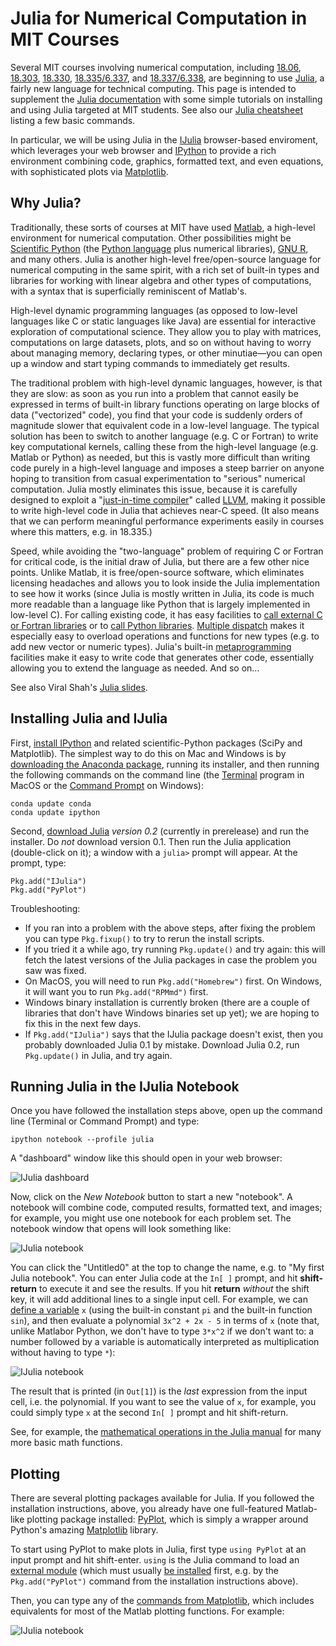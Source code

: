 Julia for Numerical Computation in MIT Courses
==============================================

Several MIT courses involving numerical computation, including
[18.06](http://web.mit.edu/18.06/www/),
[18.303](http://math.mit.edu/~stevenj/18.303/),
[18.330](http://homerreid.ath.cx/teaching/18.330/),
[18.335/6.337](http://math.mit.edu/~stevenj/18.335/), and
[18.337/6.338](http://beowulf.csail.mit.edu/18.337/index.html), are
beginning to use [Julia](http://julialang.org/), a fairly new language
for technical computing.  This page is intended to supplement the
[Julia documentation](http://docs.julialang.org/en/latest/) with some
simple tutorials on installing and using Julia targeted at MIT
students.  See also our [Julia
cheatsheet](http://math.mit.edu/~stevenj/Julia-cheatsheet.pdf) listing
a few basic commands.

In particular, we will be using Julia in the
[IJulia](https://github.com/JuliaLang/IJulia.jl) browser-based
enviroment, which leverages your web browser and
[IPython](http://ipython.org/) to provide a rich environment
combining code, graphics, formatted text, and even equations, with
sophisticated plots via [Matplotlib](http://matplotlib.org/).

## Why Julia?

Traditionally, these sorts of courses at MIT have used
[Matlab](https://en.wikipedia.org/wiki/MATLAB), a high-level
environment for numerical computation.  Other possibilities might be
[Scientific Python](http://www.scipy.org/) (the [Python
language](http://python.org/) plus numerical libraries), [GNU
R](http://www.r-project.org/), and many others.  Julia is another
high-level free/open-source language for numerical computing in the
same spirit, with a rich set of built-in types and libraries for
working with linear algebra and other types of computations, with a
syntax that is superficially reminiscent of Matlab's.

High-level dynamic programming languages (as opposed to low-level
languages like C or static languages like Java) are essential for
interactive exploration of computational science.  They allow you to
play with matrices, computations on large datasets, plots, and so on
without having to worry about managing memory, declaring types, or
other minutiae—you can open up a window and start typing commands to
immediately get results.

The traditional problem with high-level dynamic languages, however, is
that they are slow: as soon as you run into a problem that cannot
easily be expressed in terms of built-in library functions operating
on large blocks of data ("vectorized" code), you find that your code
is suddenly orders of magnitude slower that equivalent code in a
low-level language.  The typical solution has been to switch to
another language (e.g. C or Fortran) to write key computational
kernels, calling these from the high-level language (e.g. Matlab or
Python) as needed, but this is vastly more difficult than writing code
purely in a high-level language and imposes a steep barrier on anyone
hoping to transition from casual experimentation to "serious"
numerical computation.  Julia mostly eliminates this issue, because it
is carefully designed to exploit a "[just-in-time
compiler](https://en.wikipedia.org/wiki/Just-in-time_compilation)"
called [LLVM](http://llvm.org/), making it possible to write
high-level code in Julia that achieves near-C speed.  (It also means
that we can perform meaningful performance experiments easily in
courses where this matters, e.g.  in 18.335.)

Speed, while avoiding the "two-language" problem of requiring C or
Fortran for critical code, is the initial draw of Julia, but there are
a few other nice points.  Unlike Matlab, it is free/open-source
software, which eliminates licensing headaches and allows you to look
inside the Julia implementation to see how it works (since Julia is
mostly written in Julia, its code is much more readable than a
language like Python that is largely implemented in low-level C).  For
calling existing code, it has easy facilities to [call external C or
Fortran
libraries](http://docs.julialang.org/en/latest/manual/calling-c-and-fortran-code/)
or to [call Python libraries](https://github.com/stevengj/PyCall.jl).
[Multiple
dispatch](http://docs.julialang.org/en/latest/manual/methods/) makes
it especially easy to overload operations and functions for new types
(e.g. to add new vector or numeric types).  Julia's built-in
[metaprogramming](http://docs.julialang.org/en/latest/manual/metaprogramming/)
facilities make it easy to write code that generates other code,
essentially allowing you to extend the language as needed.  And so on...

See also Viral Shah's [Julia slides](https://groups.google.com/group/julia-dev/attach/d39d70a92536fc73/Fifth-Elephant-2013.pdf).

## Installing Julia and IJulia

First, [install IPython](http://ipython.org/install.html) and related
scientific-Python packages (SciPy and Matplotlib).  The simplest way
to do this on Mac and Windows is by [downloading the Anaconda
package](http://continuum.io/downloads), running its installer, and
then running the following commands on the command line (the
[Terminal](https://en.wikipedia.org/wiki/Terminal_%28OS_X%29) program
in MacOS or the [Command
Prompt](https://en.wikipedia.org/wiki/Command_Prompt) on Windows):

```
conda update conda
conda update ipython
```

Second, [download Julia](http://julialang.org/downloads/) *version 0.2*
(currently in prerelease) and run the installer.  Do *not* download
version 0.1.   Then run the Julia application (double-click on it); a
window with a `julia>` prompt will appear.  At the prompt, type:
```
Pkg.add("IJulia")
Pkg.add("PyPlot")
```

Troubleshooting:

* If you ran into a problem with the above steps, after fixing the 
problem you can type `Pkg.fixup()` to try to rerun the install scripts.
* If you tried it a while ago, try running `Pkg.update()` and try again:
  this will fetch the latest versions of the Julia packages in case
  the problem you saw was fixed.
* On MacOS, you will need to run `Pkg.add("Homebrew")` first.  On
  Windows, it will want you to run `Pkg.add("RPMmd")` first.
* Windows binary installation is currently broken (there are a couple
  of libraries that don't have Windows binaries set up yet); we
  are hoping to fix this in the next few days.
* If `Pkg.add("IJulia")` says that the IJulia package doesn't exist,
  then you probably downloaded Julia 0.1 by mistake.  Download Julia 0.2,
  run `Pkg.update()` in Julia, and try again.

## Running Julia in the IJulia Notebook

Once you have followed the installation steps above, open up the
command line (Terminal or Command Prompt) and type:
```
ipython notebook --profile julia
```

A "dashboard" window like this should open in your web browser:

![IJulia dashboard](dashboard.png "IJulia Dashboard Window")

Now, click on the *New Notebook* button to start a new "notebook".  A
notebook will combine code, computed results, formatted text, and
images; for example, you might use one notebook for each problem set.
The notebook window that opens will look something like:

![IJulia notebook](notebook-1.png "IJulia empty notebook")

You can click the "Untitled0" at the top to change the name, e.g. to
"My first Julia notebook".  You can enter Julia code at the `In[ ]`
prompt, and hit **shift-return** to execute it and see the results.
If you hit **return** *without* the shift key, it will add additional
lines to a single input cell.  For example, we can [define a variable](http://docs.julialang.org/en/latest/manual/variables/)
`x` (using the built-in constant `pi` and the built-in function
`sin`), and then evaluate a polynomial `3x^2 + 2x - 5` in terms of `x`
(note that, unlike Matlabor Python, we don't have to type `3*x^2` if
we don't want to: a number followed by a variable is automatically
interpreted as multiplication without having to type `*`):

![IJulia notebook](notebook-2.png "Renamed IJulia notebook with a result")

The result that is printed (in `Out[1]`) is the *last* expression from
the input cell, i.e. the polynomial.  If you want to see the value of
`x`, for example, you could simply type `x` at the second `In[ ]` prompt
and hit shift-return.

See, for example, the [mathematical operations in the Julia
manual](http://docs.julialang.org/en/latest/manual/mathematical-operations/)
for many more basic math functions.

## Plotting

There are several plotting packages available for Julia.  If you
followed the installation instructions, above, you already have one
full-featured Matlab-like plotting package installed:
[PyPlot](https://github.com/stevengj/PyPlot.jl), which is simply a
wrapper around Python's amazing [Matplotlib](http://matplotlib.org/) library.

To start using PyPlot to make plots in Julia, first type `using
PyPlot` at an input prompt and hit shift-enter.  `using` is the Julia
command to load an [external
module](http://docs.julialang.org/en/latest/manual/modules/) (which
must usually [be
installed](http://docs.julialang.org/en/latest/manual/packages/)
first, e.g. by the `Pkg.add("PyPlot")` command from the installation
instructions above).

Then, you can type any of the [commands from
Matplotlib](http://matplotlib.org/api/pyplot_api.html), which includes
equivalents for most of the Matlab plotting functions.  For example:

![IJulia notebook](notebook-3.png "IJulia notebook with a plot")

